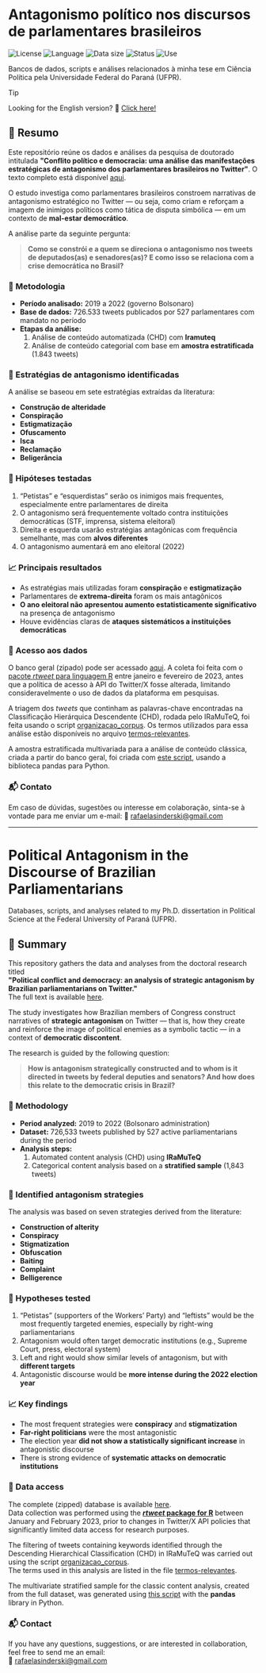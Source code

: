 # Antagonismo político nos discursos de parlamentares brasileiros
![License](https://img.shields.io/badge/license-CC--BY--NC--SA%204.0-d0ece7?style=flat-square)
![Language](https://img.shields.io/badge/language-R%20%7C%20Python-a2d9ce?style=flat-square)
![Data size](https://img.shields.io/badge/data%20size-726k%20tweets-73c6b6?style=flat-square)
![Status](https://img.shields.io/badge/status-Completed-45b39d?style=flat-square)
![Use](https://img.shields.io/badge/use-Academic%20Research-16a085?style=flat-square)


Bancos de dados, scripts e análises relacionados à minha tese em Ciência Política pela Universidade Federal do Paraná (UFPR).


> [!TIP]
> Looking for the English version? 🤔 [Click here!](https://github.com/sinderskir/tese-antagonismo?tab=readme-ov-file#political-antagonism-in-the-discourse-of-brazilian-parliamentarians)



## 📘 Resumo
Este repositório reúne os dados e análises da pesquisa de doutorado intitulada **"Conflito político e democracia: uma análise das manifestações estratégicas de antagonismo dos parlamentares brasileiros no Twitter"**. O texto completo está disponível [aqui](https://acervodigital.ufpr.br/xmlui/handle/1884/95033).

O estudo investiga como parlamentares brasileiros constroem narrativas de antagonismo estratégico no Twitter — ou seja, como criam e reforçam a imagem de inimigos políticos como tática de disputa simbólica — em um contexto de **mal-estar democrático**.

A análise parte da seguinte pergunta:

> **Como se constrói e a quem se direciona o antagonismo nos tweets de deputados(as) e senadores(as)? E como isso se relaciona com a crise democrática no Brasil?**

### 🧪 Metodologia
- **Período analisado:** 2019 a 2022 (governo Bolsonaro)  
- **Base de dados:** 726.533 tweets publicados por 527 parlamentares com mandato no período  
- **Etapas da análise:**
  1. Análise de conteúdo automatizada (CHD) com **Iramuteq**
  2. Análise de conteúdo categorial com base em **amostra estratificada** (1.843 tweets)
 
### 🧩 Estratégias de antagonismo identificadas
A análise se baseou em sete estratégias extraídas da literatura:

- **Construção de alteridade**
- **Conspiração**
- **Estigmatização**
- **Ofuscamento**
- **Isca**
- **Reclamação**
- **Beligerância**

### 🎯 Hipóteses testadas
1. “Petistas” e “esquerdistas” serão os inimigos mais frequentes, especialmente entre parlamentares de direita  
2. O antagonismo será frequentemente voltado contra instituições democráticas (STF, imprensa, sistema eleitoral)  
3. Direita e esquerda usarão estratégias antagônicas com frequência semelhante, mas com **alvos diferentes**  
4. O antagonismo aumentará em ano eleitoral (2022)

### 📈 Principais resultados
- As estratégias mais utilizadas foram **conspiração** e **estigmatização**  
- Parlamentares de **extrema-direita** foram os mais antagônicos  
- **O ano eleitoral não apresentou aumento estatisticamente significativo** na presença de antagonismo  
- Houve evidências claras de **ataques sistemáticos a instituições democráticas**

### 🎲 Acesso aos dados
O banco geral (zipado) pode ser acessado [aqui](https://drive.google.com/file/d/1qnrSXQTGxmx2vCcvAdv5ahs_QdH41tV8/view?usp=sharing). A coleta foi feita com o [pacote _rtweet_ para linguagem R](https://github.com/sinderskir/tese-antagonismo/blob/15821240401d9ebea34b9ce28b06d0419ca1e9c6/coletas_tese.R) entre janeiro e fevereiro de 2023, antes que a política de acesso à API do Twitter/X fosse alterada, limitando consideravelmente o uso de dados da plataforma em pesquisas.

A triagem dos _tweets_ que continham as palavras-chave encontradas na Classificação Hierárquica Descendente (CHD), rodada pelo IRaMuTeQ, foi feita usando o script [organizacao_corpus](https://github.com/sinderskir/tese-antagonismo/blob/main/organizacao-corpus.ipynb). Os termos utilizados para essa análise estão disponíveis no arquivo [termos-relevantes](https://drive.google.com/file/d/1g0ikJNah9NC82k-QdkUV7HPoiYobddQS/view?usp=sharing).

A amostra estratificada multivariada para a análise de conteúdo clássica, criada a partir do banco geral, foi criada com [este script](https://github.com/sinderskir/tese-antagonismo/blob/main/montagem-amostra.ipynb), usando a biblioteca pandas para Python.

### 📬 Contato
Em caso de dúvidas, sugestões ou interesse em colaboração, sinta-se à vontade para me enviar um e-mail: 📧 [rafaelasinderski@gmail.com](mailto:rafaelasinderski@gmail.com)

________________________________________________________________________

# Political Antagonism in the Discourse of Brazilian Parliamentarians  
Databases, scripts, and analyses related to my Ph.D. dissertation in Political Science at the Federal University of Paraná (UFPR).

## 📘 Summary  
This repository gathers the data and analyses from the doctoral research titled  
**"Political conflict and democracy: an analysis of strategic antagonism by Brazilian parliamentarians on Twitter."**  
The full text is available [here](https://acervodigital.ufpr.br/xmlui/handle/1884/95033).

The study investigates how Brazilian members of Congress construct narratives of **strategic antagonism** on Twitter — that is, how they create and reinforce the image of political enemies as a symbolic tactic — in a context of **democratic discontent**.

The research is guided by the following question:

> **How is antagonism strategically constructed and to whom is it directed in tweets by federal deputies and senators? And how does this relate to the democratic crisis in Brazil?**

### 🧪 Methodology  
- **Period analyzed:** 2019 to 2022 (Bolsonaro administration)  
- **Dataset:** 726,533 tweets published by 527 active parliamentarians during the period  
- **Analysis steps:**
  1. Automated content analysis (CHD) using **IRaMuTeQ**
  2. Categorical content analysis based on a **stratified sample** (1,843 tweets)

### 🧩 Identified antagonism strategies  
The analysis was based on seven strategies derived from the literature:

- **Construction of alterity**  
- **Conspiracy**  
- **Stigmatization**  
- **Obfuscation**  
- **Baiting**  
- **Complaint**  
- **Belligerence**

### 🎯 Hypotheses tested  
1. “Petistas” (supporters of the Workers’ Party) and “leftists” would be the most frequently targeted enemies, especially by right-wing parliamentarians  
2. Antagonism would often target democratic institutions (e.g., Supreme Court, press, electoral system)  
3. Left and right would show similar levels of antagonism, but with **different targets**  
4. Antagonistic discourse would be **more intense during the 2022 election year**

### 📈 Key findings  
- The most frequent strategies were **conspiracy** and **stigmatization**  
- **Far-right politicians** were the most antagonistic  
- The election year **did not show a statistically significant increase** in antagonistic discourse  
- There is strong evidence of **systematic attacks on democratic institutions**

### 🎲 Data access  
The complete (zipped) database is available [here](https://drive.google.com/file/d/1qnrSXQTGxmx2vCcvAdv5ahs_QdH41tV8/view?usp=sharing).  
Data collection was performed using the [**_rtweet_ package for R**](https://github.com/sinderskir/tese-antagonismo/blob/15821240401d9ebea34b9ce28b06d0419ca1e9c6/coletas_tese.R) between January and February 2023, prior to changes in Twitter/X API policies that significantly limited data access for research purposes.

The filtering of tweets containing keywords identified through the Descending Hierarchical Classification (CHD) in IRaMuTeQ was carried out using the script [organizacao_corpus](https://github.com/sinderskir/tese-antagonismo/blob/main/organizacao-corpus.ipynb).  
The terms used in this analysis are listed in the file [termos-relevantes](https://drive.google.com/file/d/1g0ikJNah9NC82k-QdkUV7HPoiYobddQS/view?usp=sharing).

The multivariate stratified sample for the classic content analysis, created from the full dataset, was generated using [this script](https://github.com/sinderskir/tese-antagonismo/blob/main/montagem-amostra.ipynb) with the **pandas** library in Python.

### 📬 Contact  
If you have any questions, suggestions, or are interested in collaboration, feel free to send me an email:  
📧 [rafaelasinderski@gmail.com](mailto:rafaelasinderski@gmail.com)
